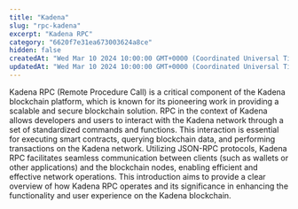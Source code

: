 ```yaml
---
title: "Kadena"
slug: "rpc-kadena"
excerpt: "Kadena RPC"
category: "6620f7e31ea673003624a8ce"
hidden: false
createdAt: "Wed Mar 10 2024 10:00:00 GMT+0000 (Coordinated Universal Time)"
updatedAt: "Wed Mar 10 2024 10:00:00 GMT+0000 (Coordinated Universal Time)"
---
```

Kadena RPC (Remote Procedure Call) is a critical component of the Kadena blockchain platform, which is known for its pioneering work in providing a scalable and secure blockchain solution. RPC in the context of Kadena allows developers and users to interact with the Kadena network through a set of standardized commands and functions. This interaction is essential for executing smart contracts, querying blockchain data, and performing transactions on the Kadena network. Utilizing JSON-RPC protocols, Kadena RPC facilitates seamless communication between clients (such as wallets or other applications) and the blockchain nodes, enabling efficient and effective network operations. This introduction aims to provide a clear overview of how Kadena RPC operates and its significance in enhancing the functionality and user experience on the Kadena blockchain.